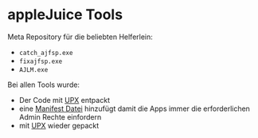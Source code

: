 # appleJuice Tools

Meta Repository für die beliebten Helferlein:

- `catch_ajfsp.exe`
- `fixajfsp.exe`
- `AJLM.exe`

Bei allen Tools wurde:
- Der Code mit [UPX](https://upx.github.io/) entpackt
- eine [Manifest Datei](https://docs.microsoft.com/windows/win32/sbscs/application-manifests) hinzufügt damit die Apps immer die erforderlichen Admin Rechte einfordern
- mit [UPX](https://upx.github.io/) wieder gepackt
